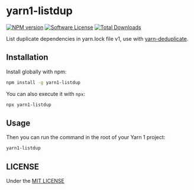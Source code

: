 # yarn1-listdup

[![NPM version][ico-version]][link-npm]
[![Software License][ico-license]](LICENSE)
[![Total Downloads][ico-downloads]][link-downloads]

List duplicate dependencies in yarn.lock file v1, use with [yarn-deduplicate](https://github.com/scinos/yarn-deduplicate).

## Installation

Install globally with npm:

```bash
npm install -g yarn1-listdup
```

You can also execute it with `npx`:

```bash
npx yarn1-listdup
```

## Usage

Then you can run the command in the root of your Yarn 1 project:

```bash
yarn1-listdup
```

## LICENSE

Under the [MIT LICENSE](LICENSE.md)

[ico-version]: https://img.shields.io/npm/v/yarn1-listdup?style=flat-square
[ico-license]: https://img.shields.io/badge/license-MIT-brightgreen?style=flat-square
[ico-downloads]: https://img.shields.io/npm/dt/yarn1-listdup?style=flat-square
[link-npm]: https://www.npmjs.com/package/yarn1-listdup
[link-downloads]: https://www.npmjs.com/package/yarn1-listdup
